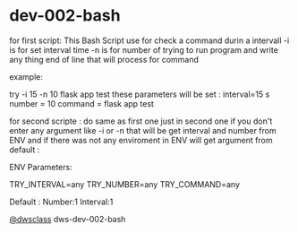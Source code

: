 # dev-002-bash
for first script: 
This Bash Script use for check a command durin a intervall 
-i is for set interval time 
-n is for number of trying to run program 
and write any thing end of line that will process for command 

example: 

try -i 15 -n 10 flask app test
these parameters will be set :
  interval=15 s 
  number = 10 
  command = flask app test
  
for second scripte :
do same as first one just in second one if you don't enter any argument like -i or -n that will be get interval and number from 
ENV and if there was not any enviroment in ENV will get argument from default :


ENV Parameters:

TRY_INTERVAL=any
TRY_NUMBER=any
TRY_COMMAND=any

Default :
Number:1
Interval:1

[@dwsclass](https://github.com/dwsclass) dws-dev-002-bash
